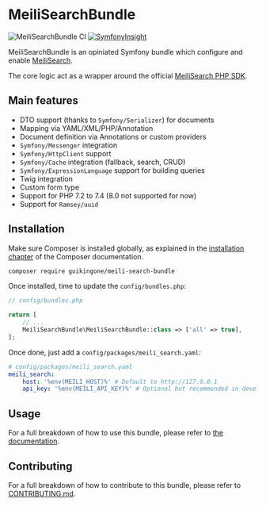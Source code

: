 # MeiliSearchBundle

![MeiliSearchBundle CI](https://github.com/Guikingone/MeiliSearchBundle/workflows/MeiliSearchBundle%20CI/badge.svg?branch=master)
[![SymfonyInsight](https://insight.symfony.com/projects/05c41f57-2d98-4fdb-b07b-53f3795a29fb/mini.svg)](https://insight.symfony.com/projects/05c41f57-2d98-4fdb-b07b-53f3795a29fb)

MeiliSearchBundle is an opiniated Symfony bundle which configure and enable [MeiliSearch](https://github.com/meilisearch/MeiliSearch).

The core logic act as a wrapper around the official [MeiliSearch PHP SDK](https://github.com/meilisearch/meilisearch-php).

## Main features

- DTO support (thanks to `Symfony/Serializer`) for documents
- Mapping via YAML/XML/PHP/Annotation
- Document definition via Annotations or custom providers
- `Symfony/Messenger` integration
- `Symfony/HttpClient` support
- `Symfony/Cache` integration (fallback, search, CRUD)
- `Symfony/ExpressionLanguage` support for building queries
- Twig integration
- Custom form type
- Support for PHP 7.2 to 7.4 (8.0 not supported for now)
- Support for `Ramsey/uuid`

## Installation

Make sure Composer is installed globally, as explained in the
[installation chapter](https://getcomposer.org/doc/00-intro.md)
of the Composer documentation.

```bash
composer require guikingone/meili-search-bundle
```

Once installed, time to update the `config/bundles.php`:

```php
// config/bundles.php

return [
    // ...
    MeiliSearchBundle\MeiliSearchBundle::class => ['all' => true],
];
```

Once done, just add a `config/packages/meili_search.yaml`:

```yaml
# config/packages/meili_search.yaml
meili_search:
    host: '%env(MEILI_HOST)%' # Default to http://127.0.0.1
    api_key: '%env(MEILI_API_KEY)%' # Optional but recommended in development mode
```

## Usage

For a full breakdown of how to use this bundle, please refer to [the documentation](doc).

## Contributing

For a full breakdown of how to contribute to this bundle, please refer to [CONTRIBUTING.md](.github/CONTRIBUTING.md).
